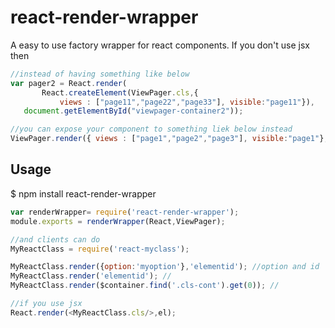 react-render-wrapper
=======================

A easy to use factory wrapper for react components. If you don't use jsx then

```javascript
//instead of having something like below
var pager2 = React.render(
       React.createElement(ViewPager.cls,{ 
           views : ["page11","page22","page33"], visible:"page11"}),
   document.getElementById("viewpager-container2"));

//you can expose your component to something liek below instead
ViewPager.render({ views : ["page1","page2","page3"], visible:"page1"},"viewpager-container");

```
## Usage
$ npm install react-render-wrapper

```javascript
var renderWrapper= require('react-render-wrapper');
module.exports = renderWrapper(React,ViewPager);

//and clients can do
MyReactClass = require('react-myclass');

MyReactClass.render({option:'myoption'},'elementid'); //option and id
MyReactClass.render('elementid'); //
MyReactClass.render($container.find('.cls-cont').get(0)); //

//if you use jsx
React.render(<MyReactClass.cls/>,el);
```
